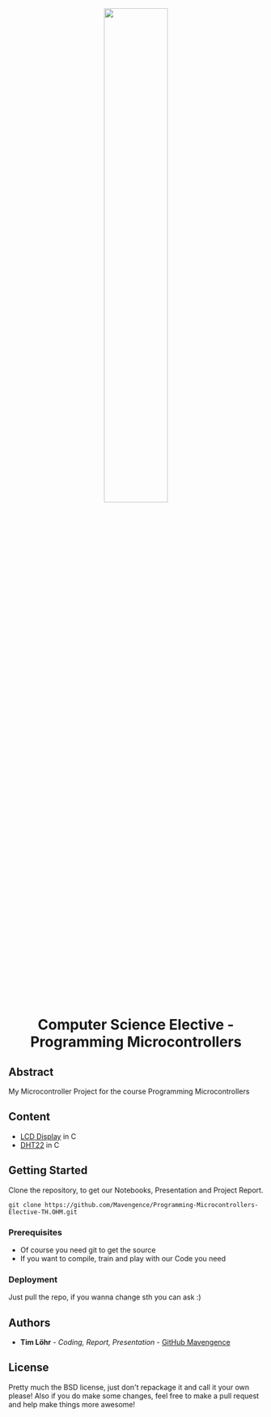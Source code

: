 <div style="border-bottom:none;">
  <div align="center"> 
    <img style="border-bottom:none; width: 50%;" src="https://upload.wikimedia.org/wikipedia/commons/2/25/TH-Nuernberg-Logo.jpeg">
    <h1>Computer Science Elective - Programming Microcontrollers</h1>
  </div>
</div>

## Abstract
My Microcontroller Project for the course Programming Microcontrollers


## Content

- [LCD Display](https://github.com/Mavengence/Programming-Microcontrollers-Elective-TH.OHM/tree/master/LCD) in C
- [DHT22](https://github.com/Mavengence/Programming-Microcontrollers-Elective-TH.OHM/tree/master/DHT22_PIR_MC) in C

## Getting Started

Clone the repository, to get our Notebooks, Presentation and Project Report.

```
git clone https://github.com/Mavengence/Programming-Microcontrollers-Elective-TH.OHM.git
```

### Prerequisites

- Of course you need git to get the source
- If you want to compile, train and play with our Code you need 


### Deployment

Just pull the repo, if you wanna change sth you can ask :)

## Authors

* **Tim Löhr** - *Coding, Report, Presentation* - [GitHub Mavengence](https://github.com/Mavengence)


## License

Pretty much the BSD license, just don't repackage it and call it your own please!
Also if you do make some changes, feel free to make a pull request and help make things more awesome!
